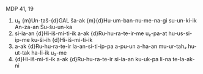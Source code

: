 MDP 41, 19
1. u₂ {m}Un-taš-{d}GAL ša-ak {m}{d}Hu-um-ban-nu-me-na-gi su-un-ki-ik An-za-an Šu-šu-un-ka
2. si-ia-an {d}Hi-iš-mi-ti-ik a-ak {d}Ru-hu-ra-te-ir-me u₂-pa-at hu-us-si-ip-me ku-ši-ih {d}Hi-iš-mi-ti-ik
3. a-ak {d}Ru-hu-ra-te-ir la-an-si-ti-ip-pa a-pu-un a-ha-an mu-ur-tah₂ hu-ut-tak ha-li-ik u₂-me
4. {d}Hi-iš-mi-ti-ik a-ak {d}Ru-hu-ra-te-ir si-ia-an ku-uk-pa li-na te-la-ak-ni
